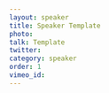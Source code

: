 ```yaml
---
layout: speaker
title: Speaker Template
photo: 
talk: Template
twitter: 
category: speaker
order: 1
vimeo_id:
---
```


